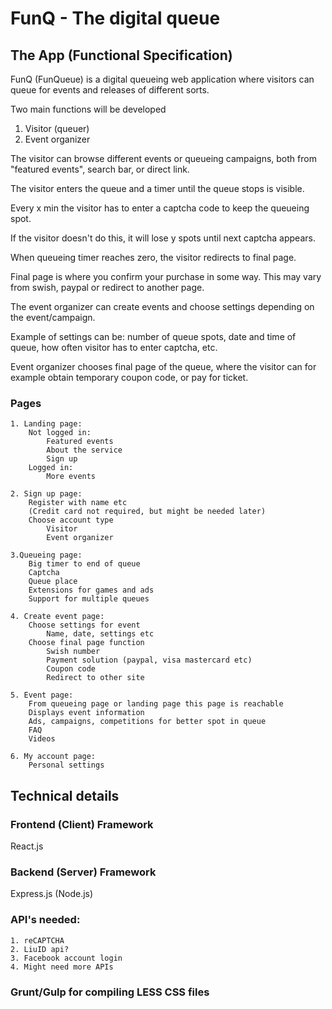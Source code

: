 # FunQ - The digital queue

## The App (Functional Specification)
FunQ (FunQueue) is a digital queueing web application where visitors can queue for events and releases of different sorts.

Two main functions will be developed

1. Visitor (queuer)
2. Event organizer

The visitor can browse different events or queueing campaigns, both from "featured events", search bar, or direct link.

The visitor enters the queue and a timer until the queue stops is visible.

Every x min the visitor has to enter a captcha code to keep the queueing spot.

If the visitor doesn't do this, it will lose y spots until next captcha appears.

When queueing timer reaches zero, the visitor redirects to final page.

Final page is where you confirm your purchase in some way. This may vary from swish, paypal or redirect to another page.


The event organizer can create events and choose settings depending on the event/campaign.

Example of settings can be: number of queue spots, date and time of queue, how often visitor has to enter captcha, etc.

Event organizer chooses final page of the queue, where the visitor can for example obtain temporary coupon code, or pay for ticket.

### Pages
    1. Landing page:
        Not logged in:
            Featured events
            About the service
            Sign up
        Logged in:
            More events

    2. Sign up page:
        Register with name etc
        (Credit card not required, but might be needed later)
        Choose account type
            Visitor
            Event organizer

    3.Queueing page:
        Big timer to end of queue
        Captcha
        Queue place
        Extensions for games and ads
        Support for multiple queues

    4. Create event page:
        Choose settings for event
            Name, date, settings etc
        Choose final page function
            Swish number
            Payment solution (paypal, visa mastercard etc)
            Coupon code
            Redirect to other site

    5. Event page:
        From queueing page or landing page this page is reachable
        Displays event information
        Ads, campaigns, competitions for better spot in queue
        FAQ
        Videos

    6. My account page:
        Personal settings

## Technical details
### Frontend (Client) Framework
React.js

### Backend (Server) Framework
Express.js (Node.js)

### API's needed:
    1. reCAPTCHA
    2. LiuID api?
    3. Facebook account login
    4. Might need more APIs

### Grunt/Gulp for compiling LESS CSS files
